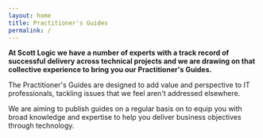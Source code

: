 ```yaml
---
layout: home
title: Practitioner's Guides
permalink: /
---
```


**At Scott Logic we have a number of experts with a track record of successful delivery across technical projects and we are drawing on that collective experience to bring you our Practitioner's Guides.**

The Practitioner's Guides are designed to add value and perspective to IT professionals, tackling issues that we feel aren't addressed elsewhere.

We are aiming to publish guides on a regular basis on to equip you with broad knowledge and expertise to help you deliver business objectives through technology. 
